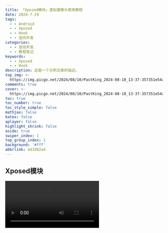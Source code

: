```yaml
---
title: 「Xposed模块」虚拟摄像头使用教程
date: 2024-7-29
tags:
  - - Android
  - - Xposed
  - - Hook
  - - 逆向开发
categories:
  - - 逆向开发
  - - 教程笔记
keywords:
  - - Xposed
  - - Hook
description: 这是一个示例文章的描述。
top_img: >-
  https://img.picgo.net/2024/08/10/PastKing_2024-08-10_13-37-357351e54a9457c706.png
comments: true
cover: >-
  https://img.picgo.net/2024/08/10/PastKing_2024-08-10_13-37-357351e54a9457c706.png
toc: true
toc_number: true
toc_style_simple: false
mathjax: false
katex: false
aplayer: false
highlight_shrink: false
aside: true
swiper_index: 1
top_group_index: 1
background: '#fff'
abbrlink: 443d82a4
---
```

## Xposed模块

![](../doc/虚拟摄像头教程.mp4)